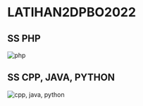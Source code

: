 # LATIHAN2DPBO2022


## SS PHP
![php](https://user-images.githubusercontent.com/91056905/154835070-bceee6b2-2164-491a-9b9e-923f68ed39c9.png)

## SS CPP, JAVA, PYTHON
![cpp, java, python](https://user-images.githubusercontent.com/91056905/154835126-1e7e8676-6c93-4bbc-8364-adbf6fe05da6.png)
